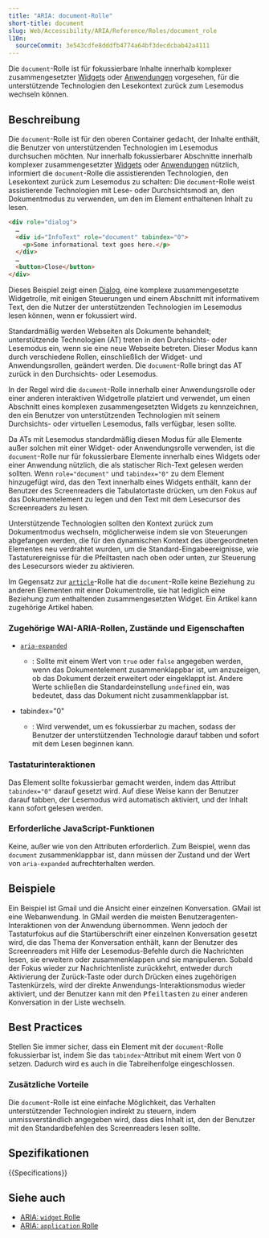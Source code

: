 ```yaml
---
title: "ARIA: document-Rolle"
short-title: document
slug: Web/Accessibility/ARIA/Reference/Roles/document_role
l10n:
  sourceCommit: 3e543cdfe8dddfb4774a64bf3decdcbab42a4111
---
```


Die `document`-Rolle ist für fokussierbare Inhalte innerhalb komplexer zusammengesetzter [Widgets](/de/docs/Web/Accessibility/ARIA/Reference/Roles/widget_role) oder [Anwendungen](/de/docs/Web/Accessibility/ARIA/Reference/Roles/application_role) vorgesehen, für die unterstützende Technologien den Lesekontext zurück zum Lesemodus wechseln können.

## Beschreibung

Die `document`-Rolle ist für den oberen Container gedacht, der Inhalte enthält, die Benutzer von unterstützenden Technologien im Lesemodus durchsuchen möchten. Nur innerhalb fokussierbarer Abschnitte innerhalb komplexer zusammengesetzter [Widgets](/de/docs/Web/Accessibility/ARIA/Reference/Roles/widget_role) oder [Anwendungen](/de/docs/Web/Accessibility/ARIA/Reference/Roles/application_role) nützlich, informiert die `document`-Rolle die assistierenden Technologien, den Lesekontext zurück zum Lesemodus zu schalten: Die `document`-Rolle weist assistierende Technologien mit Lese- oder Durchsichtsmodi an, den Dokumentmodus zu verwenden, um den im Element enthaltenen Inhalt zu lesen.

```html
<div role="dialog">
  …
  <div id="InfoText" role="document" tabindex="0">
    <p>Some informational text goes here.</p>
  </div>
  …
  <button>Close</button>
</div>
```

Dieses Beispiel zeigt einen [Dialog](/de/docs/Web/Accessibility/ARIA/Reference/Roles/dialog_role), eine komplexe zusammengesetzte Widgetrolle, mit einigen Steuerungen und einem Abschnitt mit informativem Text, den die Nutzer der unterstützenden Technologien im Lesemodus lesen können, wenn er fokussiert wird.

Standardmäßig werden Webseiten als Dokumente behandelt; unterstützende Technologien (AT) treten in den Durchsichts- oder Lesemodus ein, wenn sie eine neue Webseite betreten. Dieser Modus kann durch verschiedene Rollen, einschließlich der Widget- und Anwendungsrollen, geändert werden. Die `document`-Rolle bringt das AT zurück in den Durchsichts- oder Lesemodus.

In der Regel wird die `document`-Rolle innerhalb einer Anwendungsrolle oder einer anderen interaktiven Widgetrolle platziert und verwendet, um einen Abschnitt eines komplexen zusammengesetzten Widgets zu kennzeichnen, den ein Benutzer von unterstützenden Technologien mit seinem Durchsichts- oder virtuellen Lesemodus, falls verfügbar, lesen sollte.

Da ATs mit Lesemodus standardmäßig diesen Modus für alle Elemente außer solchen mit einer Widget- oder Anwendungsrolle verwenden, ist die `document`-Rolle nur für fokussierbare Elemente innerhalb eines Widgets oder einer Anwendung nützlich, die als statischer Rich-Text gelesen werden sollten. Wenn `role="document"` und `tabindex="0"` zu dem Element hinzugefügt wird, das den Text innerhalb eines Widgets enthält, kann der Benutzer des Screenreaders die Tabulatortaste drücken, um den Fokus auf das Dokumentelement zu legen und den Text mit dem Lesecursor des Screenreaders zu lesen.

Unterstützende Technologien sollten den Kontext zurück zum Dokumentmodus wechseln, möglicherweise indem sie von Steuerungen abgefangen werden, die für den dynamischen Kontext des übergeordneten Elementes neu verdrahtet wurden, um die Standard-Eingabeereignisse, wie Tastaturereignisse für die Pfeiltasten nach oben oder unten, zur Steuerung des Lesecursors wieder zu aktivieren.

Im Gegensatz zur [`article`](/de/docs/Web/Accessibility/ARIA/Reference/Roles/article_role)-Rolle hat die `document`-Rolle keine Beziehung zu anderen Elementen mit einer Dokumentrolle, sie hat lediglich eine Beziehung zum enthaltenden zusammengesetzten Widget. Ein Artikel kann zugehörige Artikel haben.

### Zugehörige WAI-ARIA-Rollen, Zustände und Eigenschaften

- [`aria-expanded`](/de/docs/Web/Accessibility/ARIA/Reference/Attributes/aria-expanded)

  - : Sollte mit einem Wert von `true` oder `false` angegeben werden, wenn das Dokumentelement zusammenklappbar ist, um anzuzeigen, ob das Dokument derzeit erweitert oder eingeklappt ist. Andere Werte schließen die Standardeinstellung `undefined` ein, was bedeutet, dass das Dokument nicht zusammenklappbar ist.

- tabindex="0"
  - : Wird verwendet, um es fokussierbar zu machen, sodass der Benutzer der unterstützenden Technologie darauf tabben und sofort mit dem Lesen beginnen kann.

### Tastaturinteraktionen

Das Element sollte fokussierbar gemacht werden, indem das Attribut `tabindex="0"` darauf gesetzt wird. Auf diese Weise kann der Benutzer darauf tabben, der Lesemodus wird automatisch aktiviert, und der Inhalt kann sofort gelesen werden.

### Erforderliche JavaScript-Funktionen

Keine, außer wie von den Attributen erforderlich. Zum Beispiel, wenn das `document` zusammenklappbar ist, dann müssen der Zustand und der Wert von `aria-expanded` aufrechterhalten werden.

## Beispiele

Ein Beispiel ist Gmail und die Ansicht einer einzelnen Konversation. GMail ist eine Webanwendung. In GMail werden die meisten Benutzeragenten-Interaktionen von der Anwendung übernommen. Wenn jedoch der Tastaturfokus auf die Startüberschrift einer einzelnen Konversation gesetzt wird, die das Thema der Konversation enthält, kann der Benutzer des Screenreaders mit Hilfe der Lesemodus-Befehle durch die Nachrichten lesen, sie erweitern oder zusammenklappen und sie manipulieren. Sobald der Fokus wieder zur Nachrichtenliste zurückkehrt, entweder durch Aktivierung der Zurück-Taste oder durch Drücken eines zugehörigen Tastenkürzels, wird der direkte Anwendungs-Interaktionsmodus wieder aktiviert, und der Benutzer kann mit den <kbd>Pfeiltasten</kbd> zu einer anderen Konversation in der Liste wechseln.

## Best Practices

Stellen Sie immer sicher, dass ein Element mit der `document`-Rolle fokussierbar ist, indem Sie das `tabindex`-Attribut mit einem Wert von 0 setzen. Dadurch wird es auch in die Tabreihenfolge eingeschlossen.

### Zusätzliche Vorteile

Die `document`-Rolle ist eine einfache Möglichkeit, das Verhalten unterstützender Technologien indirekt zu steuern, indem unmissverständlich angegeben wird, dass dies Inhalt ist, den der Benutzer mit den Standardbefehlen des Screenreaders lesen sollte.

## Spezifikationen

{{Specifications}}

## Siehe auch

- [ARIA: `widget` Rolle](/de/docs/Web/Accessibility/ARIA/Reference/Roles/widget_role)
- [ARIA: `application` Rolle](/de/docs/Web/Accessibility/ARIA/Reference/Roles/application_role)
